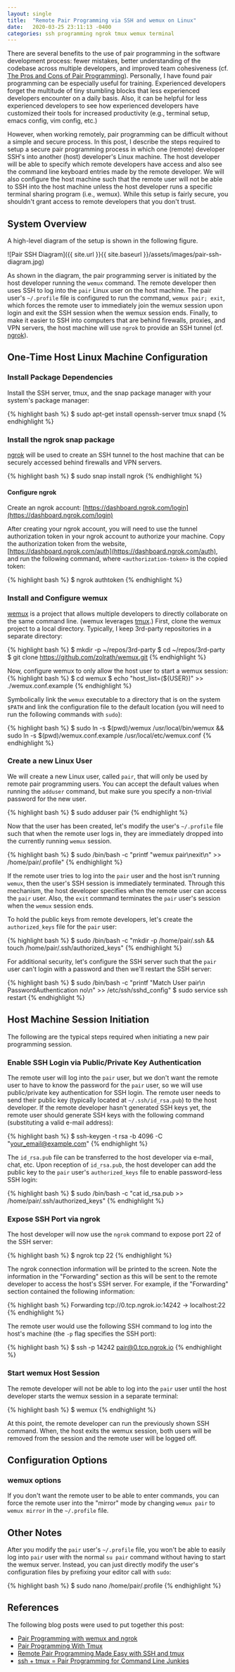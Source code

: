 ```yaml
---
layout: single
title:  "Remote Pair Programming via SSH and wemux on Linux"
date:   2020-03-25 23:11:13 -0400
categories: ssh programming ngrok tmux wemux terminal
---
```


There are several benefits to the use of pair programming in the software
development process: fewer mistakes, better understanding of the codebase
across multiple developers, and improved team cohesiveness (cf. [The Pros and
Cons of Pair Programming][The Pros and Cons of Pair Programming]). Personally,
I have found pair programming can be especially useful for
training. Experienced developers forget the multitude of tiny stumbling blocks
that less experienced developers encounter on a daily basis. Also, it can be
helpful for less experienced developers to see how experienced developers have
customized their tools for increased productivity (e.g., terminal setup, emacs
config, vim config, etc.)

However, when working remotely, pair programming can be difficult without a
simple and secure process. In this post, I describe the steps required to setup
a secure pair programming process in which one (remote) developer SSH's into
another (host) developer's Linux machine. The host developer will be able to
specify which remote developers have access and also see the command line
keyboard entries made by the remote developer. We will also configure the host
machine such that the remote user will not be able to SSH into the host machine
unless the host developer runs a specific terminal sharing program (i.e.,
wemux). While this setup is fairly secure, you shouldn't grant access to remote
developers that you don't trust.

## System Overview

A high-level diagram of the setup is shown in the following figure.

![Pair SSH Diagram]({{ site.url }}{{ site.baseurl }}/assets/images/pair-ssh-diagram.jpg)

As shown in the diagram, the pair programming server is initiated by the host
developer running the `wemux` command. The remote developer then uses SSH to
log into the `pair` Linux user on the host machine. The pair user's
`~/.profile` file is configured to run the command, `wemux pair; exit`, which
forces the remote user to immediately join the wemux session upon login and
exit the SSH session when the wemux session ends. Finally, to make it easier to
SSH into computers that are behind firewalls, proxies, and VPN servers, the
host machine will use `ngrok` to provide an SSH tunnel (cf. [ngrok][ngrok]).

## One-Time Host Linux Machine Configuration

### Install Package Dependencies

Install the SSH server, tmux, and the snap package manager with your system's
package manager:

{% highlight bash %}
$ sudo apt-get install openssh-server tmux snapd
{% endhighlight %}

### Install the ngrok snap package

[ngrok][ngrok] will be used to create an SSH tunnel to the host machine that
can be securely accessed behind firewalls and VPN servers.

{% highlight bash %}
$ sudo snap install ngrok
{% endhighlight %}

#### Configure ngrok

Create an ngrok account:
[https://dashboard.ngrok.com/login](https://dashboard.ngrok.com/login)

After creating your ngrok account, you will need to use the tunnel
authorization token in your ngrok account to authorize your machine. Copy the
authorization token from the website,
[https://dashboard.ngrok.com/auth](https://dashboard.ngrok.com/auth), and run
the following command, where `<authorization-token>` is the copied token:

{% highlight bash %}
$ ngrok authtoken <authorization-token>
{% endhighlight %}

### Install and Configure wemux

[wemux](https://github.com/zolrath/wemux) is a project that allows multiple
developers to directly collaborate on the same command line. (wemux leverages
[tmux](https://github.com/tmux/tmux).) First, clone the wemux project to a
local directory. Typically, I keep 3rd-party repositories in a separate
directory:

{% highlight bash %}
$ mkdir -p ~/repos/3rd-party
$ cd ~/repos/3rd-party
$ git clone https://github.com/zolrath/wemux.git
{% endhighlight %}

Now, configure wemux to only allow the host user to start a wemux session:
{% highlight bash %}
$ cd wemux
$ echo "host_list=(${USER})" >> ./wemux.conf.example
{% endhighlight %}

Symbolically link the `wemux` executable to a directory that is on the system
`$PATH` and link the configuration file to the default location (you will need
to run the following commands with `sudo`):

{% highlight bash %}
$ sudo ln -s $(pwd)/wemux /usr/local/bin/wemux && \
  sudo ln -s $(pwd)/wemux.conf.example /usr/local/etc/wemux.conf
{% endhighlight %}

### Create a new Linux User

We will create a new Linux user, called `pair`, that will only be used by
remote pair programming users. You can accept the default values when running
the `adduser` command, but make sure you specify a non-trivial password for the
new user.

{% highlight bash %}
$ sudo adduser pair
{% endhighlight %}

Now that the user has been created, let's modify the user's `~/.profile` file
such that when the remote user logs in, they are immediately dropped into the
currently running `wemux` session.

{% highlight bash %}
$ sudo /bin/bash -c "printf \"wemux pair\nexit\n\" >> /home/pair/.profile"
{% endhighlight %}

If the remote user tries to log into the `pair` user and the host isn't running
`wemux`, then the user's SSH session is immediately terminated. Through this
mechanism, the host developer specifies when the remote user can access the
`pair` user. Also, the `exit` command terminates the `pair` user's session
when the `wemux` session ends.

To hold the public keys from remote developers, let's create the
`authorized_keys` file for the `pair` user:

{% highlight bash %}
$ sudo /bin/bash -c "mkdir -p /home/pair/.ssh && touch /home/pair/.ssh/authorized_keys"
{% endhighlight %}

For additional security, let's configure the SSH server such that the `pair`
user can't login with a password and then we'll restart the SSH server:

{% highlight bash %}
$ sudo /bin/bash -c "printf \"Match User pair\n    PasswordAuthentication no\n\" >> /etc/ssh/sshd_config"
$ sudo service ssh restart
{% endhighlight %}

## Host Machine Session Initiation

The following are the typical steps required when initiating a new pair
programming session.

### Enable SSH Login via Public/Private Key Authentication

The remote user will log into the `pair` user, but we don't want the remote
user to have to know the password for the `pair` user, so we will use
public/private key authentication for SSH login. The remote user needs to send
their public key (typically located at `~/.ssh/id_rsa.pub`) to the host
developer. If the remote developer hasn't generated SSH keys yet, the remote
user should generate SSH keys with the following command (substituting a valid
e-mail address):

{% highlight bash %}
$ ssh-keygen -t rsa -b 4096 -C "your_email@example.com"
{% endhighlight %}

The `id_rsa.pub` file can be transferred to the host developer via e-mail,
chat, etc. Upon reception of `id_rsa.pub`, the host developer can add the
public key to the `pair` user's `authorized_keys` file to enable password-less
SSH login:

{% highlight bash %}
$ sudo /bin/bash -c "cat id_rsa.pub >> /home/pair/.ssh/authorized_keys"
{% endhighlight %}

### Expose SSH Port via ngrok

The host developer will now use the `ngrok` command to expose port 22 of the
SSH server:

{% highlight bash %}
$ ngrok tcp 22
{% endhighlight %}

The ngrok connection information will be printed to the screen. Note the
information in the "Forwarding" section as this will be sent to the remote
developer to access the host's SSH server. For example, if the "Forwarding"
section contained the following information:

{% highlight bash %}
Forwarding                    tcp://0.tcp.ngrok.io:14242 -> localhost:22
{% endhighlight %}

The remote user would use the following SSH command to log into the host's
machine (the `-p` flag specifies the SSH port):

{% highlight bash %}
$ ssh -p 14242 pair@0.tcp.ngrok.io
{% endhighlight %}

### Start wemux Host Session

The remote developer will not be able to log into the `pair` user until the
host developer starts the wemux session in a separate terminal:

{% highlight bash %}
$ wemux
{% endhighlight %}

At this point, the remote developer can run the previously shown SSH
command. When, the host exits the wemux session, both users will be removed
from the session and the remote user will be logged off.

## Configuration Options

### wemux options

If you don't want the remote user to be able to enter commands, you can force
the remote user into the "mirror" mode by changing `wemux pair` to `wemux
mirror` in the `~/.profile` file.

## Other Notes

After you modify the `pair` user's `~/.profile` file, you won't be able to
easily log into `pair` user with the normal `su pair` command without having to
start the wemux server. Instead, you can just directly modify the user's
configuration files by prefixing your editor call with `sudo`:

{% highlight bash %}
$ sudo nano /home/pair/.profile
{% endhighlight %}

## References

The following blog posts were used to put together this post:
- [Pair Programming with wemux and ngrok]
- [Pair Programming With Tmux]
- [Remote Pair Programming Made Easy with SSH and tmux]
- [ssh + tmux = Pair Programming for Command Line Junkies]

[Pair Programming with wemux and ngrok]: https://brianschiller.com/blog/2014/07/18/pair-programming-wemux
[Pair Programming With Tmux]: http://martinbrochhaus.com/pair.html
[Remote Pair Programming Made Easy with SSH and tmux]: https://www.hamvocke.com/blog/remote-pair-programming-with-tmux/
[ssh + tmux = Pair Programming for Command Line Junkies]: https://ryanlue.com/posts/2018-01-13-pair-programming-over-ssh
[The Pros and Cons of Pair Programming]: https://www.verypossible.com/blog/pros-and-cons-of-pair-programming
[ngrok]: https://ngrok.com/
